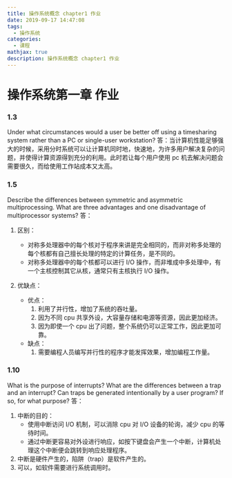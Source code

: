 ```yaml
---
title: 操作系统概念 chapter1 作业
date: 2019-09-17 14:47:08
tags:
  - 操作系统
categories:
  - 课程
mathjax: true
description: 操作系统概念 chapter1 作业
---
```

# 操作系统第一章 作业

### 1.3
Under what circumstances would a user be better off using a timesharing system rather than a PC or single-user workstation?
答：当计算机性能足够强大的时候，采用分时系统可以让计算机同时地，快速地，为许多用户解决复杂的问题，并使得计算资源得到充分的利用。此时若让每个用户使用 pc 机去解决问题会需要很久，而给使用工作站成本又太高。

### 1.5
Describe the differences between symmetric and asymmetric multiprocessing. What are three advantages and one disadvantage of multiprocessor systems?
答：
1. 区别：
	- 对称多处理器中的每个核对于程序来讲是完全相同的，而非对称多处理的每个核都有自己擅长处理的特定的计算任务，是不同的。
	- 对称多处理器中的每个核都可以进行 I/O 操作，而非堆成中多处理中，有一个主核控制其它从核，通常只有主核执行 I/O 操作。

2. 优缺点：
	- 优点：
		1. 利用了并行性，增加了系统的吞吐量。
		2. 因为不同 cpu 共享外设，大容量存储和电源等资源，因此更加经济。
		3. 因为即使一个 cpu 出了问题，整个系统仍可以正常工作，因此更加可靠。
	- 缺点：
		1. 需要编程人员编写并行性的程序才能发挥效果，增加编程工作量。

### 1.10
What is the purpose of interrupts? What are the differences between a trap and an interrupt? Can traps be generated intentionally by a user program? If so, for what purpose?
答：
1. 中断的目的：
	- 使用中断访问 I/O 机制，可以消除 cpu 对 I/O 设备的轮询，减少 cpu 的等待时间。
	- 通过中断更容易对外设进行响应，如按下键盘会产生一个中断，计算机处理这个中断便会跳转到响应处理程序。
2. 中断是硬件产生的，陷阱（trap）是软件产生的。
3. 可以，如软件需要进行系统调用时。
